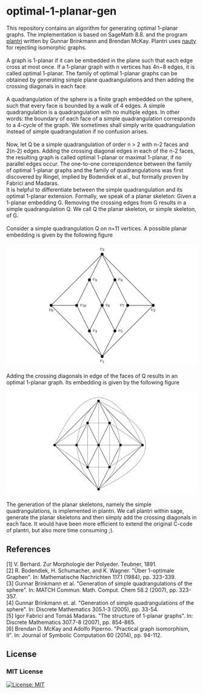 # optimal-1-planar-gen

This repository contains an algorithm for generating optimal 1-planar graphs. The implementation is based on SageMath 8.8. and the program [plantri](https://users.cecs.anu.edu.au/~bdm/plantri/) written by Gunnar Brinkmann and Brendan McKay. Plantri uses [nauty](http://pallini.di.uniroma1.it/) for rejecting isomorphic graphs.
<br/>
<br/>
A graph is 1-planar if it can be embedded in the plane such that each edge cross at most once. If a 1-planar graph with n vertices has 4n−8 edges, it is called optimal
1-planar. The family of optimal 1-planar graphs can be obtained by generating simple plane quadrangulations and then adding the crossing diagonals in each face.
<br/>
<br/>
A quadrangulation of the sphere is a finite graph embedded on the sphere, such that every face is bounded by a walk of 4 edges. A simple quadrangulation is a quadrangulation with no multiple edges. In other words: the boundary of each face of a simple quadrangulation corresponds to a 4-cycle of the graph. We sometimes shall simply write quadrangulation instead of simple quadrangulation if no confusion arises.
<br/>
<br/>
Now, let Q be a simple quadrangulation of order n > 2 with n-2 faces and 2(n-2) edges. Adding the crossing diagonal edges in each of the n-2 faces, the resulting graph is called optimal 1-planar or maximal 1-planar, if no parallel edges occur. The one-to-one correspondence between the family of optimal 1-planar graphs and the family of quadrangulations was first discovered by Ringel, implied by Bodendiek et al., but formally proven by Fabrici and Madaras.
<br/>
It is helpful to differentiate between the simple quadrangulation and its optimal 1-planar extension. Formally, we speak of a planar skeleton:
Given a 1-planar embedding G. Removing the crossing edges from G results in a simple quadrangulation Q. We call Q the planar skeleton, or simple skeleton, of G.
<br/>
<br/>
Consider a simple quadrangulation Q on n=11 vertices. A possible planar embedding is given by the following figure
<br/>
<br/>
![](readme_img/simpleQuadrangulation11.png)
<br/>
<br/>
Adding the crossing diagonals in edge of the faces of Q results in an optimal 1-planar graph. Its embedding is given by the following figure
<br/>
<br/>
![](readme_img/optimal1Planar11.png)
<br/>
<br/>
The generation of the planar skeletons, namely the simple quadrangulations, is implemented in plantri. We call plantri within sage, generate the planar skeletons and then simply add the crossing diagonals in each face. It would have been more efficient to extend the original C-code of plantri, but also more time consuming ;).

## References

[1] V. Berhard. Zur Morphologie der Polyeder. Teubner, 1891.<br/>
[2] R. Bodendiek, H. Schumacher, and K. Wagner. "Über 1-optimale Graphen". In: Mathematische Nachrichten 117.1 (1984), pp. 323-339.<br/>
[3] Gunnar Brinkmann et al. "Generation of simple quadrangulations of the sphere". In: MATCH Commun. Math. Comput. Chem 58.2 (2007), pp. 323-357.<br/>
[4] Gunnar Brinkmann et. al. "Generation of simple quadrangulations of the sphere". In: Discrete Mathematics 305.1-3 (2005), pp. 33-54.<br/>
[5] Igor Fabrici and Tomáš Madaras. "The structure of 1-planar graphs". In: Discrete Mathematics 307.7-8 (2007), pp. 854-865.<br/>
[6] Brendan D. McKay and Adolfo Piperno. "Practical graph isomorphism, II". In: Journal of Symbolic Computation 60 (2014), pp. 94-112.<br/>

## License
### MIT License
[![License: MIT](https://img.shields.io/badge/License-MIT-green.svg)](https://opensource.org/licenses/MIT)